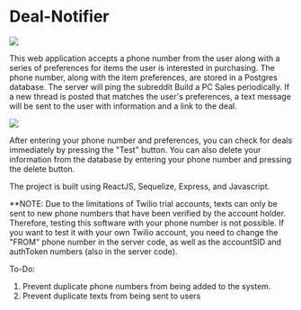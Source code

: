 # Deal-Notifier


<img src="https://i.imgur.com/sCKcGiD.png"> 

This web application accepts a phone number from the user along with a series of preferences for items the user is interested in purchasing. The phone number, along with the item preferences, are stored in a Postgres database. The server will ping the subreddit Build a PC Sales periodically. If a new thread is posted that matches the user's preferences, a text message will be sent to the user with information and a link to the deal. 

<img src="https://i.imgur.com/2VopPwz.png">

After entering your phone number and preferences, you can check for deals immediately by pressing the "Test" button. You can also delete your information from the database by entering your phone number and pressing the delete button. 

The project is built using ReactJS, Sequelize, Express, and Javascript. 

**NOTE: Due to the limitations of Twilio trial accounts, texts can only be sent to new phone numbers that have been verified by the account holder. Therefore, testing this software with your phone number is not possible. If you want to test it with your own Twilio account, you need to change the "FROM" phone number in the server code, as well as the accountSID and authToken numbers (also in the server code).

To-Do: 
1. Prevent duplicate phone numbers from being added to the system. 
2. Prevent duplicate texts from being sent to users
